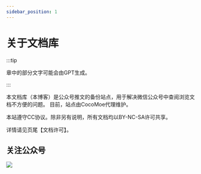 ```yaml
---
sidebar_position: 1
---
```


# 关于文档库

:::tip

章中的部分文字可能会由GPT生成。

:::

本文档库（本博客）是公众号推文的备份站点，用于解决微信公众号中查阅浏览文档不方便的问题。
目前，站点由CocoMoe代理维护。

本站遵守CC协议。除非另有说明，所有文档均以BY-NC-SA许可共享。

详情请见页尾【文档许可】。

## 关注公众号

![](https://static.cocomoe.cn/img/wx-gh.png)